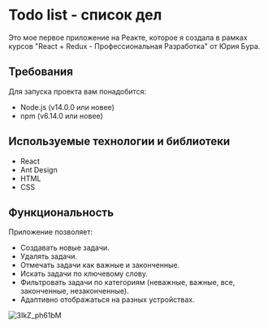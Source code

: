# Todo list - список дел

Это мое первое приложение на Реакте, которое я создала в рамках курсов "React + Redux - Профессиональная Разработка" от Юрия Бура. 

## Требования

Для запуска проекта вам понадобится:

- Node.js (v14.0.0 или новее)
- npm (v6.14.0 или новее)

## Используемые технологии и библиотеки

- React
- Ant Design
- HTML
- CSS

## Функциональность

Приложение позволяет:

- Создавать новые задачи.
- Удалять задачи.
- Отмечать задачи как важные и законченные.
- Искать задачи по ключевому слову.
- Фильтровать задачи по категориям (неважные, важные, все, законченные, незаконченные).
- Адаптивно отображаться на разных устройствах.

![3IkZ_ph61bM](https://user-images.githubusercontent.com/99792876/232450482-03ba7d2d-8de7-44d4-a11a-71984d7454ae.jpg)
